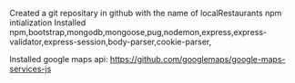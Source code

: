 Created a git repositary in github with the name of localRestaurants
npm intialization
Installed npm,bootstrap,mongodb,mongoose,pug,nodemon,express,express-validator,express-session,body-parser,cookie-parser, 

Installed google maps api:
https://github.com/googlemaps/google-maps-services-js

